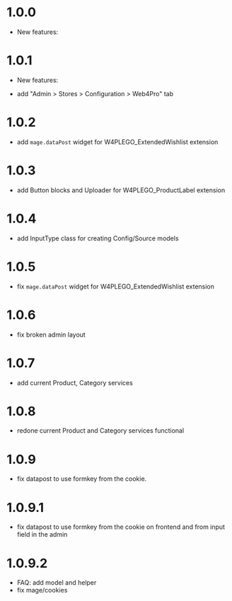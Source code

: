 1.0.0
=============
* New features:

1.0.1
=============
* New features:
 - add "Admin > Stores > Configuration > Web4Pro" tab

1.0.2
=============
 - add `mage.dataPost` widget for W4PLEGO_ExtendedWishlist extension
 
1.0.3
=============
 - add Button blocks and Uploader for W4PLEGO_ProductLabel extension
 
1.0.4
=============
 - add InputType class for creating Config/Source models

1.0.5
=============
 - fix `mage.dataPost` widget for W4PLEGO_ExtendedWishlist extension
 
1.0.6
=============
- fix broken admin layout
 
1.0.7
=============
- add current Product, Category services

1.0.8
=============
- redone current Product and Category services functional

1.0.9
=============
- fix datapost to use formkey from the cookie.

1.0.9.1
=============
- fix datapost to use formkey from the cookie on frontend and from input field in the admin

1.0.9.2
=============
- FAQ: add model and helper
- fix mage/cookies
